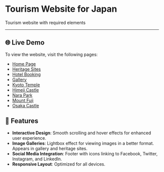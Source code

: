 # Tourism Website for Japan

Tourism website with required elements

---

## 🌐 **Live Demo**
To view the website, visit the following pages:
- [Home Page](index.html)
- [Heritage Sites](heritage.html)
- [Hotel Booking](booking.html)
- [Gallery](gallery.html)
- [Kyoto Temple](heritage-sites/site1.html)
- [Himeji Castle](heritage-sites/site2.html)
- [Nara Park](heritage-sites/site3.html)
- [Mount Fuji](heritage-sites/site4.html)
- [Osaka Castle](heritage-sites/site5.html)


## 🎨 **Features**
- **Interactive Design**: Smooth scrolling and hover effects for enhanced user experience.
- **Image Galleries**: Lightbox effect for viewing images in a better format. Appears in gallery and heritage sites.
- **Social Media Integration**: Footer with icons linking to Facebook, Twitter, Instagram, and LinkedIn.
- **Responsive Layout**: Optimized for all devices.
